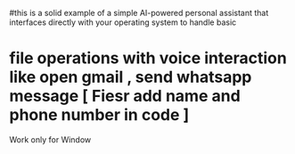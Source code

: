 #this is a solid example of a simple AI-powered personal assistant that interfaces directly with your operating system to handle basic 
# file operations with voice interaction like open gmail , send whatsapp message [ Fiesr add name and phone number in code ] 

Work only for Window 
